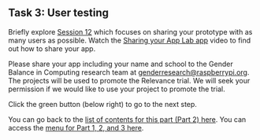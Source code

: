 ## Task 3: User testing
Briefly explore [Session 12](http://ncce.io/AbMR3v) which focuses on sharing your prototype with as many users as possible. Watch the [Sharing your App Lab app](https://www.youtube.com/watch?v=EWWXjOI8MNE) video to find out how to share your app.

Please share your app including your name and school to the Gender Balance in Computing research team at [genderresearch@raspberrypi.org](mailto:genderresearch@raspberrypi.org). The projects will be used to promote the Relevance trial. We will seek your permission if we would like to use your project to promote the trial.

Click the green button (below right) to go to the next step.

You can go back to the [list of contents for this part (Part 2) here](https://projects.raspberrypi.org/en/projects/Year8-RelevanceTraining-Part3-GBICi4). 
You can access the [menu for Part 1, 2, and 3 here](https://projects.raspberrypi.org/en/pathways/year8-relevancetraining-gbici4).
